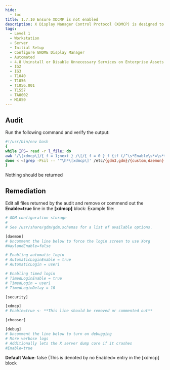 ```yaml
---
hide:
  - toc
title: 1.7.10 Ensure XDCMP is not enabled
description: X Display Manager Control Protocol (XDMCP) is designed to provide authenticated access to display management services for remote displays
tags:
  - Level 1
  - Workstation
  - Server
  - Initial Setup
  - Configure GNOME Display Manager
  - Automated
  - 4.8 Uninstall or Disable Unnecessary Services on Enterprise Assets and Software
  - IG2
  - IG3
  - T1040
  - T1056
  - T1056.001
  - T1557
  - TA0002
  - M1050
---
```


## Audit
Run the following command and verify the output:
```bash linenums="1"
#!/usr/bin/env bash
{
while IFS= read -r l_file; do
awk '/\[xdmcp\]/{ f = 1;next } /\[/{ f = 0 } f {if (/^\s*Enable\s*=\s*true/) print "The file: \"'"$l_file"'\" includes: \"" $0 "\" in the \"[xdmcp]\" block"}' "$l_file"
done < <(grep -Psil -- '^\h*\[xdmcp\]' /etc/{gdm3,gdm}/{custom,daemon}.conf)
}
```
Nothing should be returned

## Remediation
Edit all files returned by the audit and remove or commend out the **Enable=true** line in the **[xdmcp]** block:
Example file:
```bash
# GDM configuration storage
#
# See /usr/share/gdm/gdm.schemas for a list of available options.

[daemon]
# Uncomment the line below to force the login screen to use Xorg
#WaylandEnable=false

# Enabling automatic login
# AutomaticLoginEnable = true
# AutomaticLogin = user1

# Enabling timed login
# TimedLoginEnable = true
# TimedLogin = user1
# TimedLoginDelay = 10

[security]

[xdmcp]
# Enable=true <- **This line should be removed or commented out**

[chooser]

[debug]
# Uncomment the line below to turn on debugging
# More verbose logs
# Additionally lets the X server dump core if it crashes
#Enable=true
```

**Default Value**:
false (This is denoted by no Enabled= entry in the [xdmcp] block
